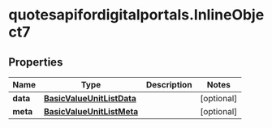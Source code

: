 # quotesapifordigitalportals.InlineObject7

## Properties

Name | Type | Description | Notes
------------ | ------------- | ------------- | -------------
**data** | [**BasicValueUnitListData**](BasicValueUnitListData.md) |  | [optional] 
**meta** | [**BasicValueUnitListMeta**](BasicValueUnitListMeta.md) |  | [optional] 


